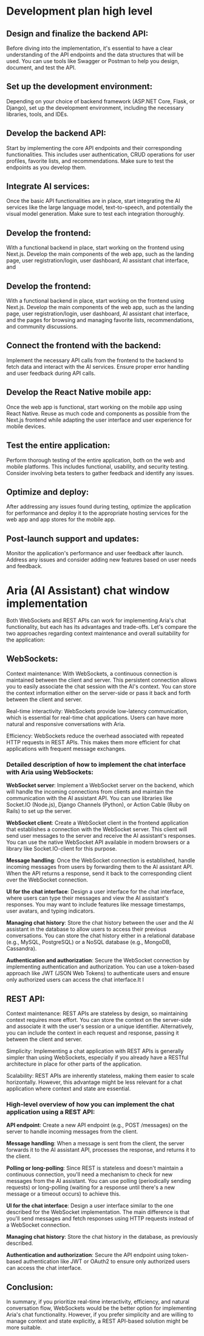 # Development plan high level

## Design and finalize the backend API:

Before diving into the implementation, it's essential to have a clear understanding of the API endpoints and the data structures that will be used. You can use tools like Swagger or Postman to help you design, document, and test the API.

## Set up the development environment:

Depending on your choice of backend framework (ASP.NET Core, Flask, or Django), set up the development environment, including the necessary libraries, tools, and IDEs.

## Develop the backend API:

Start by implementing the core API endpoints and their corresponding functionalities. This includes user authentication, CRUD operations for user profiles, favorite lists, and recommendations. Make sure to test the endpoints as you develop them.

## Integrate AI services:

Once the basic API functionalities are in place, start integrating the AI services like the large language model, text-to-speech, and potentially the visual model generation. Make sure to test each integration thoroughly.

## Develop the frontend:

With a functional backend in place, start working on the frontend using Next.js. Develop the main components of the web app, such as the landing page, user registration/login, user dashboard, AI assistant chat interface, and

## Develop the frontend:

With a functional backend in place, start working on the frontend using Next.js. Develop the main components of the web app, such as the landing page, user registration/login, user dashboard, AI assistant chat interface, and the pages for browsing and managing favorite lists, recommendations, and community discussions.

## Connect the frontend with the backend:

Implement the necessary API calls from the frontend to the backend to fetch data and interact with the AI services. Ensure proper error handling and user feedback during API calls.

## Develop the React Native mobile app:

Once the web app is functional, start working on the mobile app using React Native. Reuse as much code and components as possible from the Next.js frontend while adapting the user interface and user experience for mobile devices.

## Test the entire application:

Perform thorough testing of the entire application, both on the web and mobile platforms. This includes functional, usability, and security testing. Consider involving beta testers to gather feedback and identify any issues.

## Optimize and deploy:

After addressing any issues found during testing, optimize the application for performance and deploy it to the appropriate hosting services for the web app and app stores for the mobile app.

## Post-launch support and updates:

Monitor the application's performance and user feedback after launch. Address any issues and consider adding new features based on user needs and feedback.

# Aria (AI Assistant) chat window implementation

Both WebSockets and REST APIs can work for implementing Aria's chat functionality, but each has its advantages and trade-offs. Let's compare the two approaches regarding context maintenance and overall suitability for the application:

## WebSockets:

Context maintenance: With WebSockets, a continuous connection is maintained between the client and server. This persistent connection allows you to easily associate the chat session with the AI's context. You can store the context information either on the server-side or pass it back and forth between the client and server.

Real-time interactivity: WebSockets provide low-latency communication, which is essential for real-time chat applications. Users can have more natural and responsive conversations with Aria.

Efficiency: WebSockets reduce the overhead associated with repeated HTTP requests in REST APIs. This makes them more efficient for chat applications with frequent message exchanges.

### Detailed description of how to implement the chat interface with Aria using WebSockets:

**WebSocket server**: Implement a WebSocket server on the backend, which will handle the incoming connections from clients and maintain the communication with the AI assistant API. You can use libraries like Socket.IO (Node.js), Django Channels (Python), or Action Cable (Ruby on Rails) to set up the server.

**WebSocket client**: Create a WebSocket client in the frontend application that establishes a connection with the WebSocket server. This client will send user messages to the server and receive the AI assistant's responses. You can use the native WebSocket API available in modern browsers or a library like Socket.IO-client for this purpose.

**Message handling**: Once the WebSocket connection is established, handle incoming messages from users by forwarding them to the AI assistant API. When the API returns a response, send it back to the corresponding client over the WebSocket connection.

**UI for the chat interface**: Design a user interface for the chat interface, where users can type their messages and view the AI assistant's responses. You may want to include features like message timestamps, user avatars, and typing indicators.

**Managing chat history**: Store the chat history between the user and the AI assistant in the database to allow users to access their previous conversations. You can store the chat history either in a relational database (e.g., MySQL, PostgreSQL) or a NoSQL database (e.g., MongoDB, Cassandra).

**Authentication and authorization**: Secure the WebSocket connection by implementing authentication and authorization. You can use a token-based approach like JWT (JSON Web Tokens) to authenticate users and ensure only authorized users can access the chat interface.It l

## REST API:

Context maintenance: REST APIs are stateless by design, so maintaining context requires more effort. You can store the context on the server-side and associate it with the user's session or a unique identifier. Alternatively, you can include the context in each request and response, passing it between the client and server.

Simplicity: Implementing a chat application with REST APIs is generally simpler than using WebSockets, especially if you already have a RESTful architecture in place for other parts of the application.

Scalability: REST APIs are inherently stateless, making them easier to scale horizontally. However, this advantage might be less relevant for a chat application where context and state are essential.

### High-level overview of how you can implement the chat application using a REST API:

**API endpoint**: Create a new API endpoint (e.g., POST /messages) on the server to handle incoming messages from the client.

**Message handling**: When a message is sent from the client, the server forwards it to the AI assistant API, processes the response, and returns it to the client.

**Polling or long-polling**: Since REST is stateless and doesn't maintain a continuous connection, you'll need a mechanism to check for new messages from the AI assistant. You can use polling (periodically sending requests) or long-polling (waiting for a response until there's a new message or a timeout occurs) to achieve this.

**UI for the chat interface**: Design a user interface similar to the one described for the WebSocket implementation. The main difference is that you'll send messages and fetch responses using HTTP requests instead of a WebSocket connection.

**Managing chat history**: Store the chat history in the database, as previously described.

**Authentication and authorization**: Secure the API endpoint using token-based authentication like JWT or OAuth2 to ensure only authorized users can access the chat interface.

## Conclusion:

In summary, if you prioritize real-time interactivity, efficiency, and natural conversation flow, WebSockets would be the better option for implementing Aria's chat functionality. However, if you prefer simplicity and are willing to manage context and state explicitly, a REST API-based solution might be more suitable.